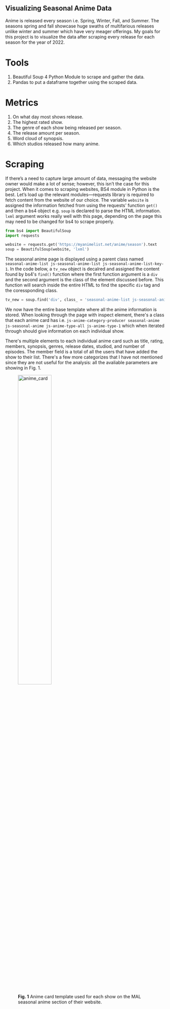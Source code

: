 ## Visualizing Seasonal Anime Data

Anime is released every season i.e. Spring, Winter, Fall, and Summer. The seasons spring and fall showcase huge swaths of multifarious releases unlike winter and summer which have very meager offerings. 
My goals for this project is to visualize the data after scraping every release for each season for the year of 2022. 

# Tools
1. Beautiful Soup 4 Python Module to scrape and gather the data.
2. Pandas to put a dataframe together using the scraped data.

# Metrics
1. On what day most shows release.
2. The highest rated show.
3. The genre of each show being released per season.
4. The release amount per season.
5. Word cloud of synopsis. 
6. Which studios released how many anime.

# Scraping
If there’s a need to capture large amount of data, messaging the website owner would make a lot of sense; however, this isn’t the case for this project. 
When it comes to scraping websites, BS4 module in Python is the best. Let’s load up the relevant modules—requests library is required to fetch content 
from the website of our choice. The variable `website` is assigned the information fetched from using the requests' function 
`get()` and then a bs4 object e.g. `soup` is declared to parse the HTML information. `lxml` argument works really well with this page, depending
on the page this may need to be changed for bs4 to scrape properly.

```python
from bs4 import BeautifulSoup
import requests

website = requests.get('https://myanimelist.net/anime/season').text
soup = BeautifulSoup(website, 'lxml')
```

The seasonal anime page is displayed using a parent class named `seasonal-anime-list js-seasonal-anime-list js-seasonal-anime-list-key-1`. In the code below,
a `tv_new` object is decalred and assigned the content found by bs4's `find()` function where the first function argument is a `div` and the second argument
is the class of the element discussed before. This function will search inside the entire HTML to find the specific `div` tag and the coressponding class.

``` python
tv_new = soup.find('div', class_ = 'seasonal-anime-list js-seasonal-anime-list js-seasonal-anime-list-key-1')
```

We now have the entire base template where all the anime information is stored. When looking through the page with inspect element, there's a class
that each anime card has i.e. `js-anime-category-producer seasonal-anime js-seasonal-anime js-anime-type-all js-anime-type-1` which when iterated
through should give information on each individual show. 

There's multiple elements to each individual anime card such as title, rating, members, synopsis, genres, release dates, studiod, and number of episodes.
The member field is a total of all the users that have added the show to their list. There's a few more categorizes that I have not mentioned since
they are not useful for the analysis: all the avaliable parameters are showing in Fig. 1.

<figure>
  <img src="https://github-production-user-asset-6210df.s3.amazonaws.com/84815985/242366608-40a9afdb-c4ac-436b-981c-9504f7203133.png" alt="anime_card" style="width:50%">
  <figcaption><strong>Fig. 1</strong> Anime card template used for each show on the MAL seasonal anime section of their website.</figcaption>
</figure>
